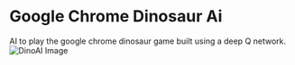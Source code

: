 # Google Chrome Dinosaur Ai
AI to play the google chrome dinosaur game built using a deep Q network.
![DinoAI Image](https://github.com/Sanvir-Bal/Google-Chrome-Dinosaur-Ai/assets/83791711/7034ea9c-0ea1-4fef-924b-cc0a4ce4dfb0)
